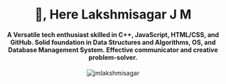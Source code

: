 <h1 align="center">👋, Here Lakshmisagar J M</h1>
<h4 align="center">A Versatile tech enthusiast skilled in C++, JavaScript, HTML/CSS, and GitHub. Solid foundation in Data Structures and Algorithms, OS, and Database Management System. Effective communicator and creative problem-solver.</h4>

<p align="center"> <img src="https://komarev.com/ghpvc/?username=jmlakshmisagar&label=Profile%20views&color=0e75b6&style=flat" alt="jmlakshmisagar" /> </p>
